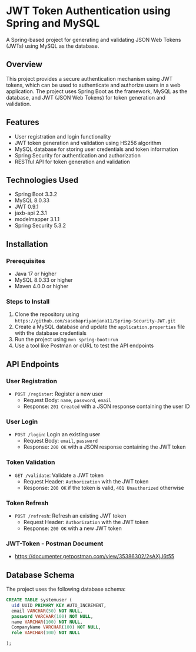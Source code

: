
# JWT Token Authentication using Spring and MySQL

A Spring-based project for generating and validating JSON Web Tokens (JWTs) using MySQL as the database.

## Overview

This project provides a secure authentication mechanism using JWT tokens, which can be used to authenticate and authorize users in a web application. The project uses Spring Boot as the framework, MySQL as the database, and JWT (JSON Web Tokens) for token generation and validation.

## Features

* User registration and login functionality
* JWT token generation and validation using HS256 algorithm
* MySQL database for storing user credentials and token information
* Spring Security for authentication and authorization
* RESTful API for token generation and validation

## Technologies Used

* Spring Boot 3.3.2
* MySQL 8.0.33
* JWT 0.9.1
* jaxb-api 2.3.1
* modelmapper 3.1.1
* Spring Security 5.3.2

## Installation

### Prerequisites

* Java 17 or higher
* MySQL 8.0.33 or higher
* Maven 4.0.0 or higher

### Steps to Install

1. Clone the repository using `https://github.com/sasobapriyanjana11/Spring-Security-JWT.git`
2. Create a MySQL database and update the `application.properties` file with the database credentials
3. Run the project using `mvn spring-boot:run`
4. Use a tool like Postman or cURL to test the API endpoints

## API Endpoints

### User Registration

* `POST /register`: Register a new user
	+ Request Body: `name`, `password`, `email`
	+ Response: `201 Created` with a JSON response containing the user ID

### User Login

* `POST /login`: Login an existing user
	+ Request Body: `email`, `password`
	+ Response: `200 OK` with a JSON response containing the JWT token

### Token Validation

* `GET /validate`: Validate a JWT token
	+ Request Header: `Authorization` with the JWT token
	+ Response: `200 OK` if the token is valid, `401 Unauthorized` otherwise

### Token Refresh

* `POST /refresh`: Refresh an existing JWT token
	+ Request Header: `Authorization` with the JWT token
	+ Response: `200 OK` with a new JWT token


### JWT-Token - Postman Document 

- https://documenter.getpostman.com/view/35386302/2sAXjJ6t55


## Database Schema

The project uses the following database schema:

```sql
CREATE TABLE systemuser (
  uid UUID PRIMARY KEY AUTO_INCREMENT,
  email VARCHAR(50) NOT NULL,
  password VARCHAR(100) NOT NULL,
  name VARCHAR(100) NOT NULL,
  CompanyName VARCHAR(100) NOT NULL,
  role VARCHAR(100) NOT NULL

);
